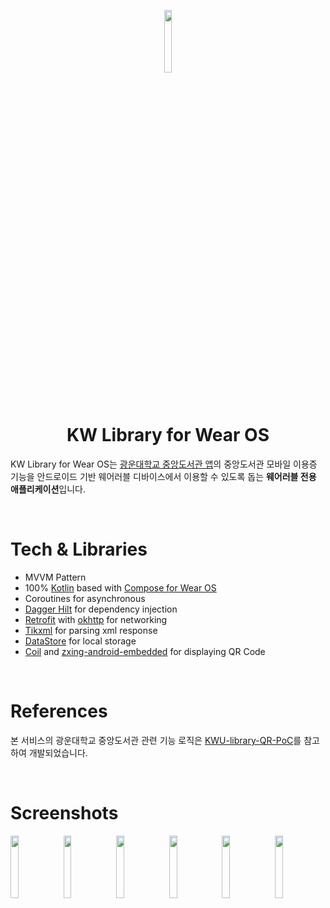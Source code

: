 <p align="center">
<img width="16%" src="https://user-images.githubusercontent.com/72238126/226956336-6e23b21d-88de-4e97-a6c7-3e0f3f0c3294.png"/>
<h1 align="center">KW Library for Wear OS</h1>
</p>

KW Library for Wear OS는 [광운대학교 중앙도서관 앱](https://play.google.com/store/apps/details?id=idoit.slpck.kwangwoon)의 중앙도서관 모바일 이용증 기능을 안드로이드 기반 웨어러블 디바이스에서 이용할 수 있도록 돕는 **웨어러블 전용 애플리케이션**입니다.

<br>

# Tech & Libraries

- MVVM Pattern
- 100% [Kotlin](https://kotlinlang.org/) based with [Compose for Wear OS](https://developer.android.com/training/wearables/compose?hl=ko)
- Coroutines for asynchronous
- [Dagger Hilt](https://dagger.dev/hilt/) for dependency injection
- [Retrofit](https://square.github.io/retrofit/) with [okhttp](https://square.github.io/okhttp/) for networking
- [Tikxml](https://github.com/Tickaroo/tikxml) for parsing xml response
- [DataStore](https://developer.android.com/topic/libraries/architecture/datastore?hl=ko) for local storage
- [Coil](https://coil-kt.github.io/coil/) and [zxing-android-embedded](https://github.com/journeyapps/zxing-android-embedded) for displaying QR Code

<br>

# References

본 서비스의 광운대학교 중앙도서관 관련 기능 로직은 [KWU-library-QR-PoC](https://github.com/mirusu400/KWU-library-QR-PoC)를 참고하여 개발되었습니다.

<br>

# Screenshots

<p>
<img width="16%" src="https://user-images.githubusercontent.com/72238126/226936347-fdec7ebc-51ca-45de-a6f0-2159897e8c71.png"/>
<img width="16%" src="https://user-images.githubusercontent.com/72238126/226936598-4f6158e3-e938-4d26-99af-74c66d3f0308.png"/>
<img width="16%" src="https://user-images.githubusercontent.com/72238126/226936640-45d1761c-7434-4870-8d2b-43639fdbd6f5.png"/>
<img width="16%" src="https://user-images.githubusercontent.com/72238126/226938948-c2e69cf8-22c5-4f31-80d0-5359715d3f94.png"/>
<img width="16%" src="https://user-images.githubusercontent.com/72238126/226938794-5b2832be-651b-4243-98c0-cedff1c49133.png"/>
<img width="16%" src="https://user-images.githubusercontent.com/72238126/226939040-a6ad1ef5-2d13-41da-a029-1a7ab225412e.png"/>
</p>
